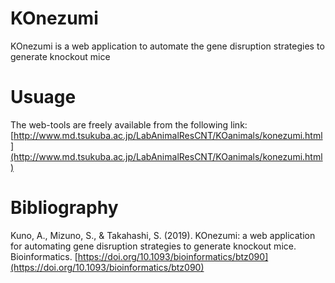# KOnezumi
KOnezumi is a web application to automate the gene disruption strategies to generate knockout mice

# Usuage
The web-tools are freely available from the following link:
[http://www.md.tsukuba.ac.jp/LabAnimalResCNT/KOanimals/konezumi.html](http://www.md.tsukuba.ac.jp/LabAnimalResCNT/KOanimals/konezumi.html)

# Bibliography
Kuno, A., Mizuno, S., & Takahashi, S. (2019). KOnezumi: a web application for automating gene disruption strategies to generate knockout mice. Bioinformatics.
[https://doi.org/10.1093/bioinformatics/btz090](https://doi.org/10.1093/bioinformatics/btz090)
